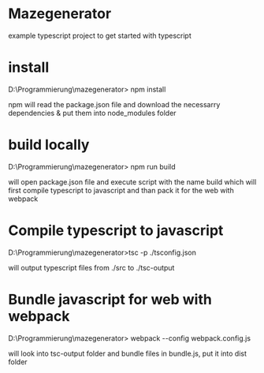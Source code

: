 # Mazegenerator

example typescript project to get started with typescript

# install

D:\Programmierung\mazegenerator> npm install

npm will read the package.json file and download the necessarry dependencies & put them into node_modules folder

# build locally

D:\Programmierung\mazegenerator> npm run build

will open package.json file and execute script with the name build which will first compile typescript to javascript and than pack it for the web with webpack

# Compile typescript to javascript

D:\Programmierung\mazegenerator>tsc -p ./tsconfig.json

will output typescript files from ./src to ./tsc-output

# Bundle javascript for web with webpack

D:\Programmierung\mazegenerator> webpack --config webpack.config.js

will look into tsc-output folder and bundle files in bundle.js, put it into dist folder